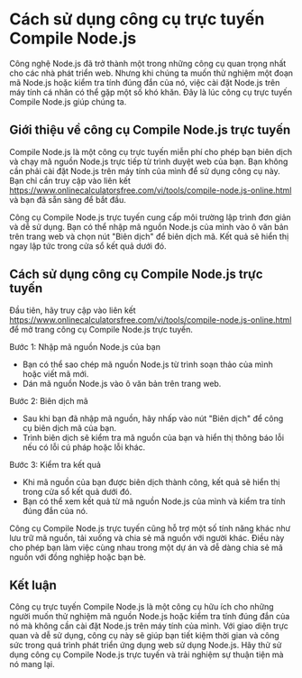 Cách sử dụng công cụ trực tuyến Compile Node.js
===============================================

Công nghệ Node.js đã trở thành một trong những công cụ quan trọng nhất cho các nhà phát triển web. Nhưng khi chúng ta muốn thử nghiệm một đoạn mã Node.js hoặc kiểm tra tính đúng đắn của nó, việc cài đặt Node.js trên máy tính cá nhân có thể gặp một số khó khăn. Đây là lúc công cụ trực tuyến Compile Node.js giúp chúng ta.

 Giới thiệu về công cụ Compile Node.js trực tuyến 
--------------------------------------------------

Compile Node.js là một công cụ trực tuyến miễn phí cho phép bạn biên dịch và chạy mã nguồn Node.js trực tiếp từ trình duyệt web của bạn. Bạn không cần phải cài đặt Node.js trên máy tính của mình để sử dụng công cụ này. Bạn chỉ cần truy cập vào liên kết <https://www.onlinecalculatorsfree.com/vi/tools/compile-node.js-online.html> và bạn đã sẵn sàng để bắt đầu.

Công cụ Compile Node.js trực tuyến cung cấp môi trường lập trình đơn giản và dễ sử dụng. Bạn có thể nhập mã nguồn Node.js của mình vào ô văn bản trên trang web và chọn nút "Biên dịch" để biên dịch mã. Kết quả sẽ hiển thị ngay lập tức trong cửa sổ kết quả dưới đó.

 Cách sử dụng công cụ Compile Node.js trực tuyến 
-------------------------------------------------

Đầu tiên, hãy truy cập vào liên kết <https://www.onlinecalculatorsfree.com/vi/tools/compile-node.js-online.html> để mở trang công cụ Compile Node.js trực tuyến.

Bước 1: Nhập mã nguồn Node.js của bạn

- Bạn có thể sao chép mã nguồn Node.js từ trình soạn thảo của mình hoặc viết mã mới.
- Dán mã nguồn Node.js vào ô văn bản trên trang web.

Bước 2: Biên dịch mã

- Sau khi bạn đã nhập mã nguồn, hãy nhấp vào nút "Biên dịch" để công cụ biên dịch mã của bạn.
- Trình biên dịch sẽ kiểm tra mã nguồn của bạn và hiển thị thông báo lỗi nếu có lỗi cú pháp hoặc lỗi khác.

Bước 3: Kiểm tra kết quả

- Khi mã nguồn của bạn được biên dịch thành công, kết quả sẽ hiển thị trong cửa sổ kết quả dưới đó.
- Bạn có thể xem kết quả từ mã nguồn Node.js của mình và kiểm tra tính đúng đắn của nó.

Công cụ Compile Node.js trực tuyến cũng hỗ trợ một số tính năng khác như lưu trữ mã nguồn, tải xuống và chia sẻ mã nguồn với người khác. Điều này cho phép bạn làm việc cùng nhau trong một dự án và dễ dàng chia sẻ mã nguồn với đồng nghiệp hoặc bạn bè.

 Kết luận 
----------

Công cụ trực tuyến Compile Node.js là một công cụ hữu ích cho những người muốn thử nghiệm mã nguồn Node.js hoặc kiểm tra tính đúng đắn của nó mà không cần cài đặt Node.js trên máy tính của mình. Với giao diện trực quan và dễ sử dụng, công cụ này sẽ giúp bạn tiết kiệm thời gian và công sức trong quá trình phát triển ứng dụng web sử dụng Node.js. Hãy thử sử dụng công cụ Compile Node.js trực tuyến và trải nghiệm sự thuận tiện mà nó mang lại.